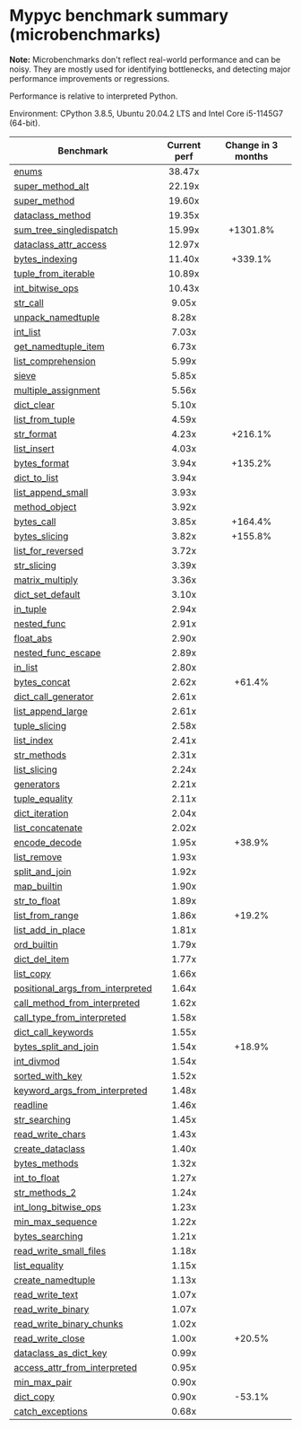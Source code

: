 # Mypyc benchmark summary (microbenchmarks)

**Note:** Microbenchmarks don't reflect real-world performance and can be noisy.
           They are mostly used for identifying bottlenecks, and detecting major performance
           improvements or regressions.

Performance is relative to interpreted Python.

Environment: CPython 3.8.5, Ubuntu 20.04.2 LTS and Intel Core i5-1145G7 (64-bit).

| Benchmark | Current perf | Change in 3 months |
| --- | :---: | :---: |
| [enums](benchmarks/enums.md) | 38.47x |  |
| [super_method_alt](benchmarks/super_method_alt.md) | 22.19x |  |
| [super_method](benchmarks/super_method.md) | 19.60x |  |
| [dataclass_method](benchmarks/dataclass_method.md) | 19.35x |  |
| [sum_tree_singledispatch](benchmarks/sum_tree_singledispatch.md) | 15.99x | +1301.8% |
| [dataclass_attr_access](benchmarks/dataclass_attr_access.md) | 12.97x |  |
| [bytes_indexing](benchmarks/bytes_indexing.md) | 11.40x | +339.1% |
| [tuple_from_iterable](benchmarks/tuple_from_iterable.md) | 10.89x |  |
| [int_bitwise_ops](benchmarks/int_bitwise_ops.md) | 10.43x |  |
| [str_call](benchmarks/str_call.md) | 9.05x |  |
| [unpack_namedtuple](benchmarks/unpack_namedtuple.md) | 8.28x |  |
| [int_list](benchmarks/int_list.md) | 7.03x |  |
| [get_namedtuple_item](benchmarks/get_namedtuple_item.md) | 6.73x |  |
| [list_comprehension](benchmarks/list_comprehension.md) | 5.99x |  |
| [sieve](benchmarks/sieve.md) | 5.85x |  |
| [multiple_assignment](benchmarks/multiple_assignment.md) | 5.56x |  |
| [dict_clear](benchmarks/dict_clear.md) | 5.10x |  |
| [list_from_tuple](benchmarks/list_from_tuple.md) | 4.59x |  |
| [str_format](benchmarks/str_format.md) | 4.23x | +216.1% |
| [list_insert](benchmarks/list_insert.md) | 4.03x |  |
| [bytes_format](benchmarks/bytes_format.md) | 3.94x | +135.2% |
| [dict_to_list](benchmarks/dict_to_list.md) | 3.94x |  |
| [list_append_small](benchmarks/list_append_small.md) | 3.93x |  |
| [method_object](benchmarks/method_object.md) | 3.92x |  |
| [bytes_call](benchmarks/bytes_call.md) | 3.85x | +164.4% |
| [bytes_slicing](benchmarks/bytes_slicing.md) | 3.82x | +155.8% |
| [list_for_reversed](benchmarks/list_for_reversed.md) | 3.72x |  |
| [str_slicing](benchmarks/str_slicing.md) | 3.39x |  |
| [matrix_multiply](benchmarks/matrix_multiply.md) | 3.36x |  |
| [dict_set_default](benchmarks/dict_set_default.md) | 3.10x |  |
| [in_tuple](benchmarks/in_tuple.md) | 2.94x |  |
| [nested_func](benchmarks/nested_func.md) | 2.91x |  |
| [float_abs](benchmarks/float_abs.md) | 2.90x |  |
| [nested_func_escape](benchmarks/nested_func_escape.md) | 2.89x |  |
| [in_list](benchmarks/in_list.md) | 2.80x |  |
| [bytes_concat](benchmarks/bytes_concat.md) | 2.62x | +61.4% |
| [dict_call_generator](benchmarks/dict_call_generator.md) | 2.61x |  |
| [list_append_large](benchmarks/list_append_large.md) | 2.61x |  |
| [tuple_slicing](benchmarks/tuple_slicing.md) | 2.58x |  |
| [list_index](benchmarks/list_index.md) | 2.41x |  |
| [str_methods](benchmarks/str_methods.md) | 2.31x |  |
| [list_slicing](benchmarks/list_slicing.md) | 2.24x |  |
| [generators](benchmarks/generators.md) | 2.21x |  |
| [tuple_equality](benchmarks/tuple_equality.md) | 2.11x |  |
| [dict_iteration](benchmarks/dict_iteration.md) | 2.04x |  |
| [list_concatenate](benchmarks/list_concatenate.md) | 2.02x |  |
| [encode_decode](benchmarks/encode_decode.md) | 1.95x | +38.9% |
| [list_remove](benchmarks/list_remove.md) | 1.93x |  |
| [split_and_join](benchmarks/split_and_join.md) | 1.92x |  |
| [map_builtin](benchmarks/map_builtin.md) | 1.90x |  |
| [str_to_float](benchmarks/str_to_float.md) | 1.89x |  |
| [list_from_range](benchmarks/list_from_range.md) | 1.86x | +19.2% |
| [list_add_in_place](benchmarks/list_add_in_place.md) | 1.81x |  |
| [ord_builtin](benchmarks/ord_builtin.md) | 1.79x |  |
| [dict_del_item](benchmarks/dict_del_item.md) | 1.77x |  |
| [list_copy](benchmarks/list_copy.md) | 1.66x |  |
| [positional_args_from_interpreted](benchmarks/positional_args_from_interpreted.md) | 1.64x |  |
| [call_method_from_interpreted](benchmarks/call_method_from_interpreted.md) | 1.62x |  |
| [call_type_from_interpreted](benchmarks/call_type_from_interpreted.md) | 1.58x |  |
| [dict_call_keywords](benchmarks/dict_call_keywords.md) | 1.55x |  |
| [bytes_split_and_join](benchmarks/bytes_split_and_join.md) | 1.54x | +18.9% |
| [int_divmod](benchmarks/int_divmod.md) | 1.54x |  |
| [sorted_with_key](benchmarks/sorted_with_key.md) | 1.52x |  |
| [keyword_args_from_interpreted](benchmarks/keyword_args_from_interpreted.md) | 1.48x |  |
| [readline](benchmarks/readline.md) | 1.46x |  |
| [str_searching](benchmarks/str_searching.md) | 1.45x |  |
| [read_write_chars](benchmarks/read_write_chars.md) | 1.43x |  |
| [create_dataclass](benchmarks/create_dataclass.md) | 1.40x |  |
| [bytes_methods](benchmarks/bytes_methods.md) | 1.32x |  |
| [int_to_float](benchmarks/int_to_float.md) | 1.27x |  |
| [str_methods_2](benchmarks/str_methods_2.md) | 1.24x |  |
| [int_long_bitwise_ops](benchmarks/int_long_bitwise_ops.md) | 1.23x |  |
| [min_max_sequence](benchmarks/min_max_sequence.md) | 1.22x |  |
| [bytes_searching](benchmarks/bytes_searching.md) | 1.21x |  |
| [read_write_small_files](benchmarks/read_write_small_files.md) | 1.18x |  |
| [list_equality](benchmarks/list_equality.md) | 1.15x |  |
| [create_namedtuple](benchmarks/create_namedtuple.md) | 1.13x |  |
| [read_write_text](benchmarks/read_write_text.md) | 1.07x |  |
| [read_write_binary](benchmarks/read_write_binary.md) | 1.07x |  |
| [read_write_binary_chunks](benchmarks/read_write_binary_chunks.md) | 1.02x |  |
| [read_write_close](benchmarks/read_write_close.md) | 1.00x | +20.5% |
| [dataclass_as_dict_key](benchmarks/dataclass_as_dict_key.md) | 0.99x |  |
| [access_attr_from_interpreted](benchmarks/access_attr_from_interpreted.md) | 0.95x |  |
| [min_max_pair](benchmarks/min_max_pair.md) | 0.90x |  |
| [dict_copy](benchmarks/dict_copy.md) | 0.90x | -53.1% |
| [catch_exceptions](benchmarks/catch_exceptions.md) | 0.68x |  |

